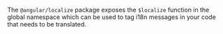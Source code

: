 The `@angular/localize` package exposes the `$localize` function in the global namespace which can
be used to tag i18n messages in your code that needs to be translated.
